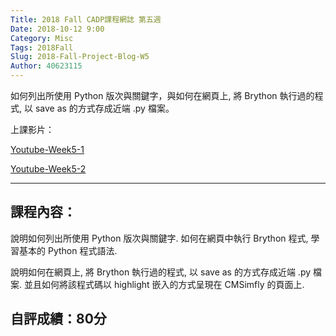 ```yaml
---
Title: 2018 Fall CADP課程網誌 第五週
Date: 2018-10-12 9:00
Category: Misc
Tags: 2018Fall
Slug: 2018-Fall-Project-Blog-W5
Author: 40623115
---
```


如何列出所使用 Python 版次與關鍵字，與如何在網頁上, 將 Brython 執行過的程式, 以 save as 的方式存成近端 .py 檔案。

<!-- PELICAN_END_SUMMARY -->


上課影片：

[Youtube-Week5-1](https://www.youtube.com/watch?v=Y0WPeopmxHg)

[Youtube-Week5-2](https://www.youtube.com/watch?v=n0EPI1J_0mk)

----

課程內容：
----
說明如何列出所使用 Python 版次與關鍵字. 如何在網頁中執行 Brython 程式, 學習基本的 Python 程式語法.

說明如何在網頁上, 將 Brython 執行過的程式, 以 save as 的方式存成近端 .py 檔案. 並且如何將該程式碼以 highlight 嵌入的方式呈現在 CMSimfly 的頁面上.



自評成績：80分
----

